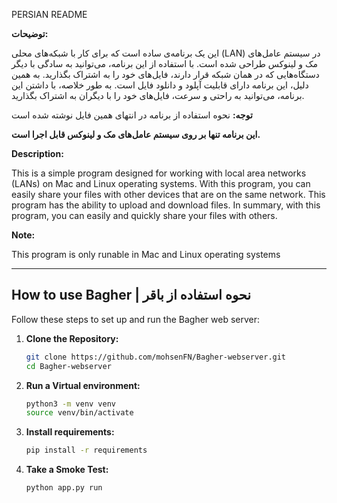 PERSIAN README


**توضیحات:**

این یک برنامه‌ی ساده است که برای کار با شبکه‌های محلی (LAN) در سیستم عامل‌های مک و لینوکس طراحی شده است. با استفاده از این برنامه، می‌توانید به سادگی با دیگر دستگاه‌هایی که در همان شبکه قرار دارند، فایل‌های خود را به اشتراک بگذارید. به همین دلیل، این برنامه دارای قابلیت آپلود و دانلود فایل است. به طور خلاصه، با داشتن این برنامه، می‌توانید به راحتی و سرعت، فایل‌های خود را با دیگران به اشتراک بگذارید.


**توجه:** نحوه استفاده از برنامه در انتهای همین فایل نوشته شده است

**این برنامه تنها بر روی سیستم عامل‌های مک و لینوکس قابل اجرا است.**

**Description:**

This is a simple program designed for working with local area networks (LANs) on Mac and Linux operating systems. With this program, you can easily share your files with other devices that are on the same network. This program has the ability to upload and download files. In summary, with this program, you can easily and quickly share your files with others.

**Note:**

This program is only runable in Mac and Linux operating systems

---

## How to use Bagher | نحوه استفاده از باقر

Follow these steps to set up and run the Bagher web server:

1. **Clone the Repository:**
   ```bash
   git clone https://github.com/mohsenFN/Bagher-webserver.git
   cd Bagher-webserver
   ```

2. **Run a Virtual environment:**
   ```bash
   python3 -m venv venv
   source venv/bin/activate
   ```

3. **Install requirements:**
   ```bash
   pip install -r requirements
   ```

4. **Take a Smoke Test:**
   ```bash
   python app.py run
   ```